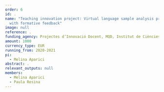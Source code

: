 ```yaml
---
order: 6
id: .
name: "Teaching innovation project: Virtual language sample analysis program
  with formative feedback"
image: null
reference: .
funding_agency: Projectes d’Innovació Docent, MQD, Institut de Ciències de l’Educació, UAB
amount: 1000
currency_type: EUR
running_from: 2020-2021
pi:
  - Melina Aparici
abstract: .
relevant_outputs: null
members:
  - Melina Aparici
  - Paula Resina
---
```

